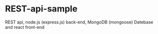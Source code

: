 # REST-api-sample
REST api, node.js (express.js) back-end, MongoDB (mongoose) Datebase and react front-end

